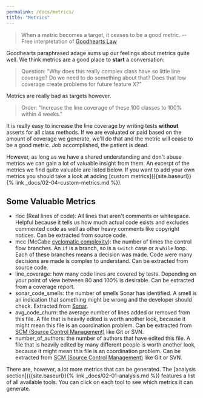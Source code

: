 ```yaml
---
permalink: /docs/metrics/
title: "Metrics"
---
```


> When a metric becomes a target, it ceases to be a good metric.
> -- Free interpretation of [Goodhearts Law](https://en.wikipedia.org/wiki/Goodhart%27s_law)

Goodhearts paraphrased adage sums up our feelings about metrics quite well. We think metrics are a good place to **start** a conversation:

> Question: "Why does this really complex class have so little line coverage? Do we need to do something about that? Does that low coverage create problems for future feature X?"

Metrics are really bad as targets however.

> Order: "Increase the line coverage of these 100 classes to 100% within 4 weeks."

It is really easy to increase the line coverage by writing tests **without** asserts for all class methods. If we are evaluated or paid based on the amount of coverage we generate, we'll do that and the metric will cease to be a good metric. Job accomplished, the patient is dead.

However, as long as we have a shared understanding and don't abuse metrics we can gain a lot of valuable insight from them. An excerpt of the metrics we find quite valuable are listed below. If you want to add your own metrics you should take a look at adding [custom metrics]({{site.baseurl}}{% link _docs/02-04-custom-metrics.md %}).

## Some Valuable Metrics

- rloc (Real lines of code): All lines that aren't comments or whitespace. Helpful because it tells us how much actual code exists and excludes commented code as well as other heavy comments like copyright notices. Can be extracted from source code.
- mcc (McCabe [cyclomatic complexity](https://en.wikipedia.org/wiki/Cyclomatic_complexity)): the number of times the control flow branches. An `if` is a branch, so is a `switch` case or a `while` loop. Each of these branches means a decision was made. Code were many decisions are made is complex to understand. Can be extracted from source code.
- line_coverage: how many code lines are covered by tests. Depending on your point of view between 80 and 100% is desirable. Can be extracted from a coverage report.
- sonar_code_smells: the number of smells Sonar has identified. A smell is an indication that something might be wrong and the developer should check. Extracted from [Sonar](https://www.sonarqube.org/).
- avg_code_churn: the average number of lines added or removed from this file. A file that is heavily edited is worth another look, because it might mean this file is an coordination problem. Can be extracted from [SCM (Source Control Management)](https://en.wikipedia.org/wiki/Version_control) like Git or SVN.
- number_of_authors: the number of authors that have edited this file. A file that is heavily edited by many different people is worth another look, because it might mean this file is an coordination problem. Can be extracted from [SCM (Source Control Management)](https://en.wikipedia.org/wiki/Version_control) like Git or SVN.

There are, however, a lot more metrics that can be generated. The [analysis section]({{site.baseurl}}{% link _docs/02-01-analysis.md %}) features a list of all available tools. You can click on each tool to see which metrics it can generate.
